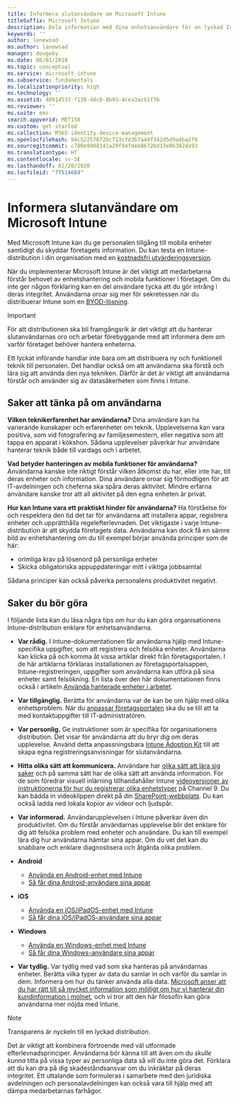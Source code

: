 ```yaml
---
title: Informera slutanvändare om Microsoft Intune
titleSuffix: Microsoft Intune
description: Dela information med dina enhetsanvändare för en lyckad Intune-distribution.
keywords: ''
author: lenewsad
ms.author: lanewsad
manager: dougeby
ms.date: 06/01/2018
ms.topic: conceptual
ms.service: microsoft-intune
ms.subservice: fundamentals
ms.localizationpriority: high
ms.technology: ''
ms.assetid: 48914533-f138-4dc0-8b93-4cea3ac61f7b
ms.reviewer: ''
ms.suite: ems
search.appverid: MET150
ms.custom: get-started
ms.collection: M365-identity-device-management
ms.openlocfilehash: 94c52257072bc713cfd3b7a44f342d5d9a4ba2f8
ms.sourcegitcommit: c780e9988341a20f94fdeb8672bd13e0b302da93
ms.translationtype: HT
ms.contentlocale: sv-SE
ms.lasthandoff: 02/20/2020
ms.locfileid: "77514684"
---
```

# <a name="how-to-educate-your-end-users-about-microsoft-intune"></a>Informera slutanvändare om Microsoft Intune

Med Microsoft Intune kan du ge personalen tillgång till mobila enheter samtidigt du skyddar företagets information. Du kan testa en Intune-distribution i din organisation med en [kostnadsfri utvärderingsversion](free-trial-sign-up.md).

När du implementerar Microsoft Intune är det viktigt att medarbetarna förstår behovet av enhetshantering och mobila funktioner i företaget. Om du inte ger någon förklaring kan en del användare tycka att du gör intrång i deras integritet. Användarna oroar sig mer för sekretessen när du distribuerar Intune som en [BYOD-lösning](/enterprise-mobility-security/solutions/byod-design-considerations-guide).

> [!Important]
> För att distributionen ska bli framgångsrik är det viktigt att du hanterar slutanvändarnas oro och arbetar förebyggande med att informera dem om varför företaget behöver hantera enheterna.

Ett lyckat införande handlar inte bara om att distribuera ny och funktionell teknik till personalen. Det handlar också om att användarna ska förstå och lära sig att använda den nya tekniken. Därför är det är viktigt att användarna förstår och använder sig av datasäkerheten som finns i Intune.

## <a name="things-to-consider-about-your-users"></a>Saker att tänka på om användarna

__Vilken teknikerfarenhet har användarna?__ Dina användare kan ha varierande kunskaper och erfarenheter om teknik. Upplevelserna kan vara positiva, som vid fotografering av familjesemestern, eller negativa som att tappa en apparat i kökshon. Sådana upplevelser påverkar hur användare hanterar teknik både till vardags och i arbetet.

__Vad betyder hanteringen av mobila funktioner för användarna?__ Användarna kanske inte riktigt förstår vilken åtkomst du har, eller inte har, till deras enheter och information. Dina användare oroar sig förmodligen för att IT-avdelningen och cheferna ska spåra deras aktivitet. Mindre erfarna användare kanske tror att all aktivitet på den egna enheten är privat.

__Hur kan Intune vara ett praktiskt hinder för användarna?__  Ha förståelse för och respektera den tid det tar för användarna att installera appar, registrera enheter och upprätthålla regelefterlevnaden. Det viktigaste i varje Intune-distribution är att skydda företagets data. Användarna kan dock få en sämre bild av enhetshantering om du till exempel börjar använda principer som de här:  

- orimliga krav på lösenord på personliga enheter
- Skicka obligatoriska appuppdateringar mitt i viktiga jobbsamtal  

Sådana principer kan också påverka personalens produktivitet negativt.

## <a name="things-you-should-do"></a>Saker du bör göra

I följande lista kan du läsa några tips om hur du kan göra organisationens Intune-distribution enklare för enhetsanvändarna.

* __Var rådig.__ I Intune-dokumentationen får användarna hjälp med Intune-specifika uppgifter, som att registrera och felsöka enheter. Användarna kan klicka på och komma åt vissa artiklar direkt från företagsportalen. I de här artiklarna förklaras installationen av företagsportalsappen, Intune-registreringen, uppgifter som användarna kan utföra på sina enheter samt felsökning. En lista över den här dokumentationen finns också i artikeln [Använda hanterade enheter i arbetet](https://docs.microsoft.com/intune-user-help/use-managed-devices-to-get-work-done).

* __Var tillgänglig.__ Berätta för användarna var de kan be om hjälp med olika enhetsproblem. När du [anpassar företagsportalen](../apps/company-portal-app.md) ska du se till att ta med kontaktuppgifter till IT-administratören.

* __Var personlig.__ Ge instruktioner som är specifika för organisationens distribution. Det visar för användarna att du bryr dig om deras upplevelse. Använd detta anpassningsbara [Intune Adoption Kit](https://aka.ms/IntuneAdoptionKit) till att skapa egna registreringsanvisningar för slutanvändarna.

* __Hitta olika sätt att kommunicera.__ Användare har [olika sätt att lära sig saker](https://www.umassd.edu/dss/resources/faculty--staff/how-to-teach-and-accommodate/how-to-accommodate-different-learning-styles/) och på samma sätt har de olika sätt att använda information. För de som föredrar visuell inlärning tillhandahåller Intune [videoversioner av instruktionerna för hur du registrerar olika enhetstyper](https://channel9.msdn.com/Series/IntuneEnrollment) på Channel 9. Du kan bädda in videoklippen direkt på din [SharePoint-webbplats](https://support.office.com/article/Embed-a-video-from-Office-365-Video-59e19984-c34e-4be8-889b-f6fa93910581). Du kan också ladda ned lokala kopior av videor och ljudspår.

* __Var informerad.__ Användarupplevelsen i Intune påverkar även din produktivitet. Om du förstår användarnas upplevelse blir det enklare för dig att felsöka problem med enheter och användare. Du kan till exempel lära dig hur användarna hämtar sina appar. Om du vet det kan du snabbare och enklare diagnostisera och åtgärda olika problem.

* **Android**
  * [Använda en Android-enhet med Intune](https://docs.microsoft.com/intune-user-help/using-your-android-device-with-intune)
  * [Så får dina Android-användare sina appar](end-user-apps-android.md)

* **iOS**
  * [Använda en iOS/iPadOS-enhet med Intune](https://docs.microsoft.com/intune-user-help/using-your-ios-device-with-intune)
  * [Så får dina iOS/iPadOS-användare sina appar](end-user-apps-ios.md)

* **Windows**
  * [Använda en Windows-enhet med Intune](https://docs.microsoft.com/intune-user-help/using-your-windows-device-with-intune)
  * [Så får dina Windows-användare sina appar](end-user-apps-windows.md)

* __Var tydlig.__ Var tydlig med vad som ska hanteras på användarnas enheter. Berätta vilka typer av data du samlar in och varför du samlar in dem. Informera om hur du tänker använda alla data. [Microsoft anser att du har rätt till så mycket information som möjligt om hur vi hanterar din kundinformation i molnet](https://www.microsoft.com/trustcenter/about/transparency), och vi tror att den här filosofin kan göra användarna mer nöjda med Intune.

> [!Note]
> Transparens är nyckeln till en lyckad distribution.

Det är viktigt att kombinera förtroende med väl utformade efterlevnadsprinciper. Användarna bör känna till att även om du *skulle kunna* titta på vissa typer av personliga data så *vill* du inte göra det. Förklara att du kan dra på dig skadeståndsansvar om du inkräktar på deras integritet. Ett uttalande som formuleras i samarbete med den juridiska avdelningen och personalavdelningen kan också vara till hjälp med att dämpa medarbetarnas farhågor.
